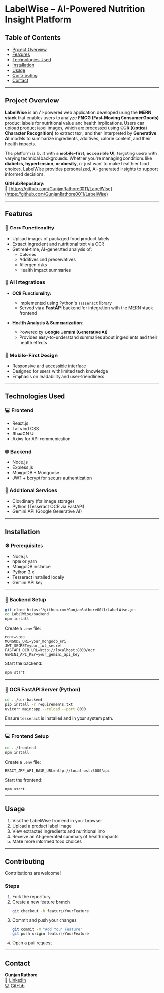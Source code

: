 # LabelWise – AI-Powered Nutrition Insight Platform

## Table of Contents

- [Project Overview](#project-overview)
- [Features](#features)
- [Technologies Used](#technologies-used)
- [Installation](#installation)
- [Usage](#usage)
- [Contributing](#contributing)
- [Contact](#contact)

---

## Project Overview

**LabelWise** is an AI-powered web application developed using the **MERN stack** that enables users to analyze **FMCG (Fast-Moving Consumer Goods)** product labels for nutritional value and health implications. Users can upload product label images, which are processed using **OCR (Optical Character Recognition)** to extract text, and then interpreted by **Generative AI** models to summarize ingredients, additives, calorie content, and their health impacts.

The platform is built with a **mobile-first, accessible UI**, targeting users with varying technical backgrounds. Whether you're managing conditions like **diabetes, hypertension, or obesity**, or just want to make healthier food choices, LabelWise provides personalized, AI-generated insights to support informed decisions.

**GitHub Repository:**  
📂 [https://github.com/GunjanRathore0011/LabelWise](https://github.com/GunjanRathore0011/LabelWise)

---

## Features

### 🧾 Core Functionality
- Upload images of packaged food product labels
- Extract ingredient and nutritional text via OCR
- Get real-time, AI-generated analysis of:
  - Calories
  - Additives and preservatives
  - Allergen risks
  - Health impact summaries

### 🤖 AI Integrations
- **OCR Functionality:**  
  - Implemented using Python's `Tesseract` library
  - Served via a **FastAPI** backend for integration with the MERN stack frontend

- **Health Analysis & Summarization:**  
  - Powered by **Google Gemini (Generative AI)**
  - Provides easy-to-understand summaries about ingredients and their health effects

### 📱 Mobile-First Design
- Responsive and accessible interface
- Designed for users with limited tech knowledge
- Emphasis on readability and user-friendliness

---

## Technologies Used

### 💻 Frontend
- React.js
- Tailwind CSS
- ShadCN UI 
- Axios for API communication

### 🌐 Backend
- Node.js
- Express.js
- MongoDB + Mongoose
- JWT + bcrypt for secure authentication

### 🔗 Additional Services
- Cloudinary (for image storage)
- Python (Tesseract OCR via FastAPI)
- Gemini API (Google Generative AI)

---

## Installation

### ⚙️ Prerequisites
- Node.js
- npm or yarn
- MongoDB instance
- Python 3.x
- Tesseract installed locally
- Gemini API key

---

### 🔧 Backend Setup

```bash
git clone https://github.com/GunjanRathore0011/LabelWise.git
cd LabelWise/backend
npm install
```

Create a `.env` file:

```env
PORT=5000
MONGODB_URI=your_mongodb_uri
JWT_SECRET=your_jwt_secret
FASTAPI_OCR_URL=http://localhost:8000/ocr
GEMINI_API_KEY=your_gemini_api_key
```

Start the backend:

```bash
npm start
```

---

### 🧠 OCR FastAPI Server (Python)

```bash
cd ../ocr-backend
pip install -r requirements.txt
uvicorn main:app --reload --port 8000
```

Ensure `tesseract` is installed and in your system path.

---

### 💻 Frontend Setup

```bash
cd ../frontend
npm install
```

Create a `.env` file:

```env
REACT_APP_API_BASE_URL=http://localhost:5000/api
```

Start the frontend:

```bash
npm start
```

---

## Usage

1. Visit the LabelWise frontend in your browser  
2. Upload a product label image  
3. View extracted ingredients and nutritional info  
4. Receive an AI-generated summary of health impacts  
5. Make more informed food choices!

---

## Contributing

Contributions are welcome!

### Steps:
1. Fork the repository  
2. Create a new feature branch  
   ```bash
   git checkout -b feature/YourFeature
   ```
3. Commit and push your changes  
   ```bash
   git commit -m "Add Your Feature"
   git push origin feature/YourFeature
   ```
4. Open a pull request

---

## Contact

**Gunjan Rathore**  
🔗 [LinkedIn](https://www.linkedin.com/in/gunjanrathore11/)  
💻 [GitHub](https://github.com/GunjanRathore0011)
